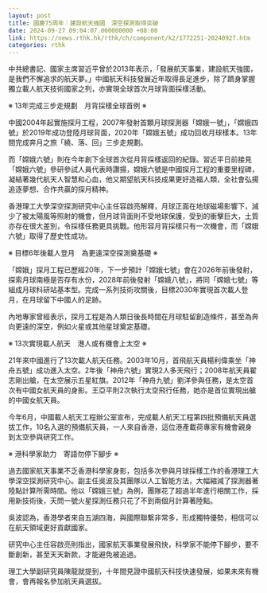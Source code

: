 ```yaml
---
layout: post
title: 國慶75周年｜建設航天強國　深空探測取得突破
date: 2024-09-27 09:04:07.000000000 +08:00
link: https://news.rthk.hk/rthk/ch/component/k2/1772251-20240927.htm
categories: rthk
---
```


中共總書記、國家主席習近平曾於2013年表示，「發展航天事業，建設航天強國，是我們不懈追求的航天夢。」中國航天科技發展近年取得長足進步，除了躋身掌握獨立載人航天技術國家之列，亦實現全球首次月球背面採樣活動。

※ 13年完成三步走規劃　月背採樣全球首例 ※　

中國2004年起實施探月工程，2007年發射首顆月球探測器「嫦娥一號」，「嫦娥四號」於2019年成功登陸月球背面，2020年「嫦娥五號」成功回收月球樣本。13年間完成奔月之旅「繞、落、回」三步走規劃。

而「嫦娥六號」則在今年創下全球首次從月背採樣返回的紀錄。習近平日前接見「嫦娥六號」參研參試人員代表時讚揚，嫦娥六號是中國探月工程的重要里程碑，凝結著幾代航天人智慧和心血，他又期望航天科技成果更好造福人類，全社會弘揚追逐夢想、合作共贏的探月精神。

香港理工大學深空探測研究中心主任容啟亮解釋，月球正面在地球磁場影響下，減少了被太陽風等照射的機會，但月球背面則不受地球保護，受到的衝擊巨大，土質亦存在很大差別，令採樣任務更具挑戰。他形容月背採樣只有一次機會，而「嫦娥六號」取得了歷史性成功。

※ 目標6年後載人登月　為更遠深空探測奠基礎 ※　

「嫦娥」探月工程已歷經20年，下一步預計「嫦娥七號」會在2026年前後發射，探索月球南極是否存有水份，2028年前後發射「嫦娥八號」，將同「嫦娥七號」等組成月球科研站基本型。完成一系列技術攻關後，目標2030年實現首次載人登月，在月球留下中國人的足跡。

內地專家曾經表示，探月工程是為人類日後長時間在月球駐留創造條件，甚至為奔向更遠的深空，例如火星或其他星球奠定基礎。

※ 13次實現載人航天　港人或有機會上太空 ※　

21年來中國進行了13次載人航天任務。2003年10月，首飛航天員楊利偉乘坐「神舟五號」成功進入太空。2年後「神舟六號」實現2人多天飛行；2008年航天員翟志剛出艙，在太空展示五星紅旗。2012年「神舟九號」劉洋參與任務，是太空首次有中國女航天員的身影。王亞平則2次執行太空飛行任務，她亦是首位實現出艙的中國女航天員。

今年6月，中國載人航天工程辦公室宣布，完成載人航天工程第四批預備航天員選拔工作，10名入選的預備航天員，一人來自香港，這位港產載荷專家有機會親身到太空參與研究工作。

※ 港科學家助力　寄語勿停下腳步 ※

過去國家航天事業不乏香港科學家身影，包括多次參與月球採樣工作的香港理工大學深空探測研究中心。副主任吳波及其團隊以人工智能方法，大幅縮減了探測器著陸點計算所需時間。他以「嫦娥三號」為例，團隊花了超過半年進行相關工作，採用新技術後，天問一號火星探測任務只花了不到兩個月計算著陸點。

吳波認為，香港學者來自五湖四海，與國際聯繫非常多，形成獨特優勢，相信可以在航天領域更好貢獻國家。

研究中心主任容啟亮則指出，國家航天事業發展飛快，科學家不能停下腳步，要不斷創新，甚至天天新款，才能避免被追過。

理工大學副研究員陳龍就提到，十年間見證中國航天科技快速發展，如果未來有機會，會再報名參加航天員選拔。
